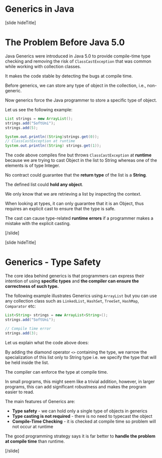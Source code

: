 # Generics in Java

[slide hideTitle]

# The Problem Before Java 5.0

Java Generics were introduced in Java 5.0 to provide compile-time type checking and removing the risk of `ClassCastException` that was common while working with collection classes.

It makes the code stable by detecting the bugs at compile time.

Before generics, we can store any type of object in the collection, i.e., non-generic. 

Now generics force the Java programmer to store a specific type of object.

Let us see the following example:

```java live
List strings = new ArrayList();
strings.add("SoftUni");
strings.add(5);

System.out.println((String)strings.get(0));
// ClassCastException at runtime
System.out.println((String) strings.get(1));
```

The code above compiles fine but throws `ClassCastException` at **runtime** because we are trying to cast Object in the list to String whereas one of the elements is of type Integer.

No contract could guarantee that the **return type** of the list is a **String**. 

The defined list could **hold any object**. 

We only know that we are retrieving a list by inspecting the context. 

When looking at types, it can only guarantee that it is an Object, thus requires an explicit cast to ensure that the type is safe.

The cast can cause type-related **runtime errors** if a programmer makes a mistake with the explicit casting.


[/slide]

[slide hideTitle]

# Generics - Type Safety

The core idea behind generics is that programmers can express their intention of using **specific types** and **the compiler can ensure the correctness of such type.**

The following example illustrates Generics using `ArrayList` but you can use any collection class such as `LinkedList`, `HashSet`, `TreeSet`, `HashMap`, `Comparator` etc:

```java
List<String> strings = new ArrayList<String>();
strings.add("SoftUni");

// Compile time error
strings.add(3); 
```

Let us explain what the code above does:

By adding the diamond operator `<>` containing the type, we narrow the specialization of this list only to String type i.e. we specify the type that will be held inside the list. 

The compiler can enforce the type at compile time.

In small programs, this might seem like a trivial addition, however, in larger programs, this can add significant robustness and makes the program easier to read.

The main features of Generics are:

- **Type safety** - we can hold only a single type of objects in generics
- **Type casting is not required** - there is no need to typecast the object
- **Compile-Time Checking** - it is checked at compile time so problem will not occur at runtime

The good programming strategy says it is far better to **handle the problem at compile time** than runtime.

[/slide]
